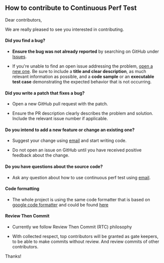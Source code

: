 ## How to contribute to Continuous Perf Test

Dear contributors,

We are really pleased to see you interested in contributing.


#### **Did you find a bug?**

* **Ensure the bug was not already reported** by searching on GitHub under [Issues](https://github.com/continuousperftest/agent-java/issues).

* If you're unable to find an open issue addressing the problem, [open a new one](https://github.com/continuousperftest/agent-java/issues/new). Be sure to include a **title and clear description**, as much relevant information as possible, and a **code sample** or an **executable test case** demonstrating the expected behavior that is not occurring.


#### **Did you write a patch that fixes a bug?**

* Open a new GitHub pull request with the patch.

* Ensure the PR description clearly describes the problem and solution. Include the relevant issue number if applicable.


#### **Do you intend to add a new feature or change an existing one?**

* Suggest your change using [email](oleg.strunevskiy@gmail.com) and start writing code.

* Do not open an issue on GitHub until you have received positive feedback about the change.


#### **Do you have questions about the source code?**

* Ask any question about how to use continuous perf test using [email](oleg.strunevskiy@gmail.com).


#### **Code formatting**

* The whole project is using the same code formatter that is based on [google code formatter](https://github.com/google/google-java-format) and could be found [here](https://github.com/continuousperftest/continuousperftest/tree/master/formatting-profile)


#### **Review Then Commit**

* Currently we follow Review Then Commit (RTC) philosophy

* With collected respect, top contributors will be granted as gate keepers, to be able to make commits without review. And review commits of other contributors.


Thanks!